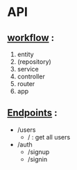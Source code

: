 # API
## <u>workflow</u> :
1. entity
2. (repository)
3. service
4. controller
5. router
6. app
## <u>Endpoints</u> :
- /users
    - / : get all users
- /auth
  - /signup
  - /signin
